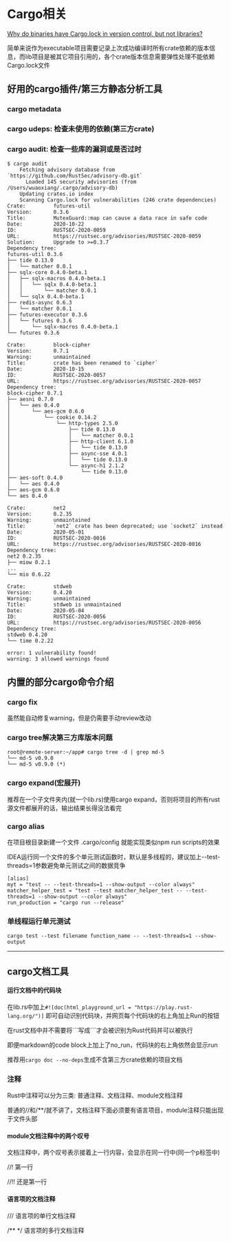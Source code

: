 
# Cargo相关

[Why do binaries have Cargo.lock in version control, but not libraries?](https://doc.rust-lang.org/cargo/faq.html#why-do-binaries-have-cargolock-in-version-control-but-not-libraries)

简单来说作为executable项目需要记录上次成功编译时所有crate依赖的版本信息，而lib项目是被其它项目引用的，各个crate版本信息需要弹性处理不能依赖Cargo.lock文件

## 好用的cargo插件/第三方静态分析工具

### cargo metadata

### cargo udeps: 检查未使用的依赖(第三方crate)

### cargo audit: 检查一些库的漏洞或是否过时

```
$ cargo audit
    Fetching advisory database from `https://github.com/RustSec/advisory-db.git`
      Loaded 145 security advisories (from /Users/wuaoxiang/.cargo/advisory-db)
    Updating crates.io index
    Scanning Cargo.lock for vulnerabilities (246 crate dependencies)
Crate:         futures-util
Version:       0.3.6
Title:         MutexGuard::map can cause a data race in safe code
Date:          2020-10-22
ID:            RUSTSEC-2020-0059
URL:           https://rustsec.org/advisories/RUSTSEC-2020-0059
Solution:      Upgrade to >=0.3.7
Dependency tree: 
futures-util 0.3.6
├── tide 0.13.0
│   └── matcher 0.0.1
├── sqlx-core 0.4.0-beta.1
│   ├── sqlx-macros 0.4.0-beta.1
│   │   └── sqlx 0.4.0-beta.1
│   │       └── matcher 0.0.1
│   └── sqlx 0.4.0-beta.1
├── redis-async 0.6.3
│   └── matcher 0.0.1
├── futures-executor 0.3.6
│   └── futures 0.3.6
│       └── sqlx-macros 0.4.0-beta.1
└── futures 0.3.6

Crate:         block-cipher
Version:       0.7.1
Warning:       unmaintained
Title:         crate has been renamed to `cipher`
Date:          2020-10-15
ID:            RUSTSEC-2020-0057
URL:           https://rustsec.org/advisories/RUSTSEC-2020-0057
Dependency tree: 
block-cipher 0.7.1
├── aesni 0.7.0
│   └── aes 0.4.0
│       └── aes-gcm 0.6.0
│           └── cookie 0.14.2
│               └── http-types 2.5.0
│                   ├── tide 0.13.0
│                   │   └── matcher 0.0.1
│                   ├── http-client 6.1.0
│                   │   └── tide 0.13.0
│                   ├── async-sse 4.0.1
│                   │   └── tide 0.13.0
│                   └── async-h1 2.1.2
│                       └── tide 0.13.0
├── aes-soft 0.4.0
│   └── aes 0.4.0
├── aes-gcm 0.6.0
└── aes 0.4.0

Crate:         net2
Version:       0.2.35
Warning:       unmaintained
Title:         `net2` crate has been deprecated; use `socket2` instead
Date:          2020-05-01
ID:            RUSTSEC-2020-0016
URL:           https://rustsec.org/advisories/RUSTSEC-2020-0016
Dependency tree: 
net2 0.2.35
├── miow 0.2.1
...
└── mio 0.6.22

Crate:         stdweb
Version:       0.4.20
Warning:       unmaintained
Title:         stdweb is unmaintained
Date:          2020-05-04
ID:            RUSTSEC-2020-0056
URL:           https://rustsec.org/advisories/RUSTSEC-2020-0056
Dependency tree: 
stdweb 0.4.20
└── time 0.2.22

error: 1 vulnerability found!
warning: 3 allowed warnings found
```

## 内置的部分cargo命令介绍

### cargo fix

虽然能自动修复warning，但是仍需要手动review改动

### cargo tree解决第三方库版本问题

```
root@remote-server:~/app# cargo tree -d | grep md-5
└── md-5 v0.9.0
└── md-5 v0.9.0 (*)
```

### cargo expand(宏展开)

推荐在一个子文件夹内(就一个lib.rs)使用cargo expand，否则将项目的所有rust源文件都展开的话，输出结果长得没法看完

### cargo alias

在项目根目录新建一个文件 .cargo/config 就能实现类似npm run scripts的效果

IDEA运行同一个文件的多个单元测试函数时，默认是多线程的，建议加上--test-threads=1参数避免单元测试之间的数据竞争

```
[alias]
myt = "test -- --test-threads=1 --show-output --color always"
matcher_helper_test = "test --test matcher_helper_test -- --test-threads=1 --show-output --color always"
run_production = "cargo run --release"
```

### 单线程运行单元测试

`cargo test --test filename function_name -- --test-threads=1 --show-output`

---

## cargo文档工具

#### 运行文档中的代码块

在lib.rs中加上`#![doc(html_playground_url = "https://play.rust-lang.org/")]` 即可自动识别代码块，并网页每个代码块的右上角加上Run的按钮

在rust文档中并不需要将\```写成\```才会被识别为Rust代码并可以被执行

即便markdown的code block上加上了no_run，代码块的右上角依然会显示run

推荐用`cargo doc --no-deps`生成不含第三方crate依赖的项目文档

### 注释

Rust中注释可以分为三类: 普通注释、文档注释、module文档注释

普通的//和/**/就不讲了，文档注释下面必须要有语言项目，module注释只能出现于文件头部

#### module文档注释中的两个叹号

文档注释中，两个叹号表示接着上一行内容，会显示在同一行中(同一个p标签中)

//! 第一行

//!! 还是第一行

#### 语言项的文档注释

/// 语言项的单行文档注释

/** */ 语言项的多行文档注释
